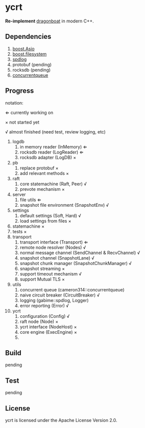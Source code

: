 # ycrt

**Re-implement** [dragonboat](github.com/lni/dragonboat) in modern C++.

## Dependencies

1. [boost.Asio](https://think-async.com/Asio/)
2. [boost.filesystem](https://www.boost.org/doc/libs/1_72_0/libs/filesystem/doc/index.htm)
3. [spdlog](https://github.com/gabime/spdlog)
4. protobuf (pending)
5. rocksdb (pending)
6. [concurrentqueue](https://github.com/cameron314/concurrentqueue)

## Progress

notation:

&lArr; currently working on

&times; not started yet

&radic; almost finished (need test, review logging, etc)

1. logdb
    1. in memory reader (InMemory) &lArr;
    2. rocksdb reader (LogReader) &lArr;
    3. rocksdb adapter (LogDB) &times;
2. pb
    1. replace protobuf &times;
    2. add relevant methods &times;
3. raft
    1. core statemachine (Raft, Peer) &radic;
    2. prevote mechanism &times;
4. server
    1. file utils &lArr;
    2. snapshot file environment (SnapshotEnv) &radic;
5. settings
    1. default settings (Soft, Hard) &radic;
    2. load settings from files &times;
6. statemachine &times;
7. tests &times;
8. transport
    1. transport interface (Transport) &lArr;
    2. remote node resolver (Nodes) &radic;
    3. normal message channel (SendChannel & RecvChannel) &radic;
    4. snapshot channel (SnapshotLane) &radic;
    5. snapshot chunk manager (SnapshotChunkManager) &radic;
    6. snapshot streaming &times;
    7. support timeout mechanism &radic;
    8. support Mutual TLS &times;
9. utils
    1. concurrent queue (cameron314::concurrentqueue)
    2. naive circuit breaker (CircuitBreaker) &radic;
    3. logging (gabime::spdlog, Logger)
    4. error reporting (Error) &radic;
10. ycrt
    1. configuration (Config) &radic;
    2. raft node (Node) &times;
    3. ycrt interface (NodeHost) &times;
    4. core engine (ExecEngine) &times;
    5. 

## Build

pending

## Test

pending

## License

ycrt is licensed under the Apache License Version 2.0.